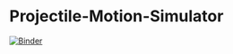 # Projectile-Motion-Simulator
[![Binder](https://mybinder.org/badge_logo.svg)](https://mybinder.org/v2/gh/dskmgmt/Projectile-Motion-Simulator/HEAD)

